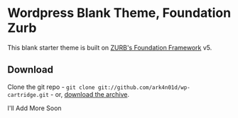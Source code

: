# Wordpress Blank Theme, Foundation Zurb

This blank starter theme is built on [ZURB's Foundation Framework](http://foundation.zurb.com/) v5.


## Download

Clone the git repo - `git clone git://github.com/ark4n01d/wp-cartridge.git` - or, [download the archive](https://github.com/ark4n01d/wp-cartridge/zipball/master). 


I'll Add More Soon
